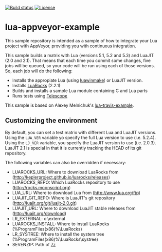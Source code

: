 [![Build status](https://ci.appveyor.com/api/projects/status/subf1ydrutspjtk8/branch/master?svg=true)](https://ci.appveyor.com/project/ignacio/lua-appveyor-example/branch/master)
[![License](http://img.shields.io/badge/License-MIT-brightgreen.svg)](LICENSE)

# lua-appveyor-example

This sample repository is intended as a sample of how to integrate your Lua project with [AppVeyor](https://ci.appveyor.com/), providing you with continuous integration.

This sample builds a matrix with Lua (versions 5.1, 5.2 and 5.3) and LuaJIT (2.0 and 2.1). That means that each time you commit some changes, five jobs will be queued, so your code will be run using each of those versions.
So, each job will do the following:
* Installs the appropiate Lua (using [luawinmake](https://github.com/Tieske/luawinmake)) or LuaJIT version.
* Installs [LuaRocks](https://rocks.moonscript.org/) (2.2.1)
* Builds and installs a sample Lua module containing C and Lua parts
* Runs tests using [Telescope](https://github.com/norman/telescope)

This sample is based on Alexey Melnichuk's [lua-travis-example](https://github.com/moteus/lua-travis-example).

## Customizing the environment

By default, you can set a test matrix with different Lua and LuaJIT versions. Using the `LUA_VER` variable yo specify the full Lua version to use (i.e. 5.2.4).
Using the `LJ_VER` variable, you specify the LuaJIT version to use (i.e. 2.0.3). LuaJIT 2.1 is special in that it is currently tracking the HEAD of its git repository.

The following variables can also be overridden if necessary:

- LUAROCKS_URL: Where to download LuaRocks from (http://keplerproject.github.io/luarocks/releases)
- LUAROCKS_REPO: Which LuaRocks repository to use (http://rocks.moonscript.org)
- LUA_URL: Where to download Lua from (http://www.lua.org/ftp)
- LUAJIT_GIT_REPO: Where is LuaJIT's git repository (http://luajit.org/git/luajit-2.0.git)
- LUAJIT_URL: Where to download LuaJIT stable releases from (http://luajit.org/download)
- LR_EXTERNAL: c:\external
- LUAROCKS_INSTALL: Where to install LuaRocks (%ProgramFiles(x86)%\LuaRocks)
- LR_SYSTREE: Where to install the system tree (%ProgramFiles(x86)%\LuaRocks\systree)
- SEVENZIP: Path of [7z](http://www.7-zip.org/)
